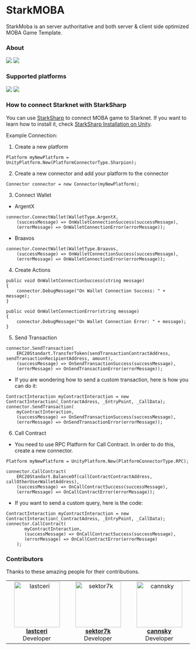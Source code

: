 <h1>StarkMOBA</h1>

StarkMoba is an server authoritative and both server & client side optimized MOBA Game Template.

<h3>About</h3>

[<img src="https://img.shields.io/badge/StarkSharp Version-0.3-green">](https://starksharp.com)
[<img src="https://img.shields.io/badge/Join-Telegram-blue">](https://t.me/starksharp)

<h3>Supported platforms</h3>

[<img src="https://img.shields.io/badge/.NET-4+-green">](./StarkSharp/StarkSharp.Docs/Platforms/DotNet/Setup.md)
[<img src="https://img.shields.io/badge/Unity-2020 LTS+-green">](./StarkSharp/StarkSharp.Docs/Platforms/Unity/Setup.md)

<h3>How to connect Starknet with StarkSharp</h3>

You can use [StarkSharp](https://github.com/project3fusion/StarkSharp) to connect MOBA game to Starknet. If you want to learn how to install it, check [StarkSharp Installation on Unity](https://github.com/project3fusion/StarkSharp/blob/main/StarkSharp/StarkSharp.Docs/Platforms/Unity/Setup.md).

Example Connection:

1. Create a new platform

```
Platform myNewPlatform = UnityPlatform.New(PlatformConnectorType.Sharpion);
```

2. Create a new connector and add your platform to the connector

```
Connector connector = new Connector(myNewPlatform);
```

3. Connect Wallet

- ArgentX

```
connector.ConnectWallet(WalletType.ArgentX,
    (successMessage) => OnWalletConnectionSuccess(successMessage),
    (errorMessage) => OnWalletConnectionError(errorMessage));
```

- Braavos

```
connector.ConnectWallet(WalletType.Braavos,
    (successMessage) => OnWalletConnectionSuccess(successMessage),
    (errorMessage) => OnWalletConnectionError(errorMessage));
```

4. Create Actions

```
public void OnWalletConnectionSuccess(string message)
{
    connector.DebugMessage("On Wallet Connection Success: " + message);
}

public void OnWalletConnectionError(string message)
{
    connector.DebugMessage("On Wallet Connection Error: " + message);
}
```

5. Send Transaction

```
connector.SendTransaction(
    ERC20Standart.TransferToken(sendTransactionContractAddress, sendTransactionRecipientAddress, amount),
    (successMessage) => OnSendTransactionSuccess(successMessage),
    (errorMessage) => OnSendTransactionError(errorMessage));
```

- If you are wondering how to send a custom transaction, here is how you can do it:

```
ContractInteraction myContractInteraction = new ContractInteraction(_ContractAdress, _EntryPoint, _CallData);
connector.SendTransaction(
    myContractInteraction,
    (successMessage) => OnSendTransactionSuccess(successMessage),
    (errorMessage) => OnSendTransactionError(errorMessage));
```

6. Call Contract

- You need to use RPC Platform for Call Contract. In order to do this, create a new connector.

```
Platform myNewPlatform = UnityPlatform.New(PlatformConnectorType.RPC);
```

```
connector.CallContract(
    ERC20Standart.BalanceOf(callContractContractAddress, callOtherUserWalletAddress),
    (successMessage) => OnCallContractSuccess(successMessage),
    (errorMessage) => OnCallContractError(errorMessage));
```

- If you want to send a custom query, here is the code:

```
ContractInteraction myContractInteraction = new ContractInteraction(_ContractAdress, _EntryPoint, _CallData);
connector.CallContract(
       myContractInteraction,
       (successMessage) => OnCallContractSuccess(successMessage),
       (errorMessage) => OnCallContractError(errorMessage)
    );
```

### Contributors

Thanks to these amazing people for their contributions.

<table>
  <tbody>
    <tr>
      <td align="center" valign="top" width="25%"><a href="https://github.com/lastceri"><img src="https://avatars.githubusercontent.com/u/125711498?v=4" width="125px;" alt="lastceri"/><br/><b>lastceri</b></a><br/>Developer</td>
      <td align="center" valign="top" width="25%"><a href="https://github.com/sektor7k"><img src="https://avatars.githubusercontent.com/u/76495441?v=4" width="125px;" alt="sektor7k"/><br/><b>sektor7k</b></a><br/>Developer</td>
      <td align="center" valign="top" width="25%"><a href="https://github.com/cannsky"><img src="https://avatars.githubusercontent.com/u/44663880?v=4" width="125px;" alt="cannsky"/><br/><b>cannsky</b></a><br />Developer</td>
    </tr>
  </tbody>
</table>
